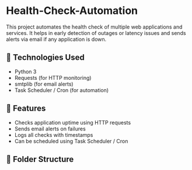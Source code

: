 # Health-Check-Automation

This project automates the health check of multiple web applications and services. It helps in early detection of outages or latency issues and sends alerts via email if any application is down.

## 🔧 Technologies Used
- Python 3
- Requests (for HTTP monitoring)
- smtplib (for email alerts)
- Task Scheduler / Cron (for automation)

## 🚀 Features
- Checks application uptime using HTTP requests
- Sends email alerts on failures
- Logs all checks with timestamps
- Can be scheduled using Task Scheduler / Cron

## 📁 Folder Structure


